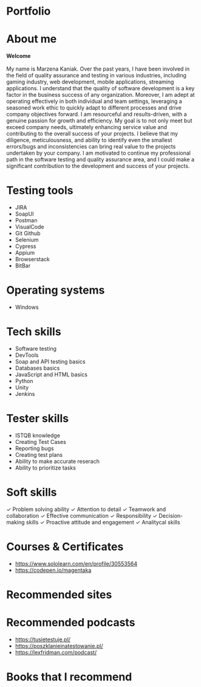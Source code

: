 # Portfolio
# About me 
<b> Welcome </b> <br><br>
My name is Marzena Kaniak. Over the past years, I have been involved in the field of quality assurance
and testing in various industries, including  gaming industry, web development,
mobile applications, streaming applications. I understand that the quality of software
development is a key factor in the business success of any organization.
Moreover, I am adept at operating effectively in both individual and team
settings, leveraging a seasoned work ethic to quickly adapt to different
processes and drive company objectives forward. I am resourceful and
results-driven, with a genuine passion for growth and efficiency. My goal is
to not only meet but exceed company needs, ultimately enhancing service
value and contributing to the overall success of your projects.
I believe that my diligence, meticulousness, and ability to identify even the
smallest errors/bugs and inconsistencies can bring real value to the projects
undertaken by your company. I am motivated to continue my professional
path in the software testing and quality assurance area, and I could make a
significant contribution to the development and success of your projects.

# Testing tools
- JIRA
- SoapUI
- Postman
- VisualCode
- Git Github
- Selenium
- Cypress
- Appium
- Browserstack
- BitBar

# Operating systems
- Windows
  
# Tech skills
- Software testing
- DevTools
- Soap and API testing basics
- Databases basics
- JavaScript and HTML basics
- Python
- Unity
- Jenkins

# Tester skills
- ISTQB knowledge
- Creating Test Cases
- Reporting bugs
- Creating test plans
- Ability to make accurate reserach
- Ability to prioritize tasks

# Soft skills
✓ Problem solving ability
✓ Attention to detail
✓ Teamwork and collaboration
✓ Effective communication
✓ Responsibility
✓ Decision-making skills
✓ Proactive attitude and engagement
✓ Analitycal skills

# Courses & Certificates

- https://www.sololearn.com/en/profile/30553564
- https://codepen.io/magentaka 

# Recommended sites

# Recommended podcasts
- https://tusietestuje.pl/
- https://poszklanieinatestowanie.pl/
- https://lexfridman.com/podcast/

# Books that I recommend




